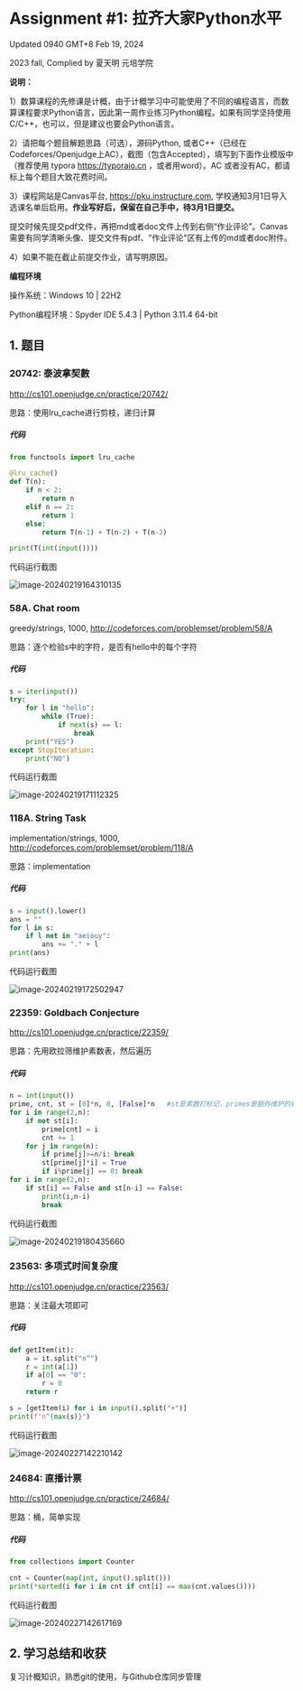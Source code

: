 # Assignment #1: 拉齐大家Python水平

Updated 0940 GMT+8 Feb 19, 2024

2023 fall, Complied by 夏天明 元培学院



**说明：**

1）数算课程的先修课是计概，由于计概学习中可能使用了不同的编程语言，而数算课程要求Python语言，因此第一周作业练习Python编程。如果有同学坚持使用C/C++，也可以，但是建议也要会Python语言。

2）请把每个题目解题思路（可选），源码Python, 或者C++（已经在Codeforces/Openjudge上AC），截图（包含Accepted），填写到下面作业模版中（推荐使用 typora https://typoraio.cn ，或者用word）。AC 或者没有AC，都请标上每个题目大致花费时间。

3）课程网站是Canvas平台, https://pku.instructure.com, 学校通知3月1日导入选课名单后启用。**作业写好后，保留在自己手中，待3月1日提交。**

提交时候先提交pdf文件，再把md或者doc文件上传到右侧“作业评论”。Canvas需要有同学清晰头像、提交文件有pdf、"作业评论"区有上传的md或者doc附件。

4）如果不能在截止前提交作业，请写明原因。



**编程环境**


操作系统：Windows 10 | 22H2

Python编程环境：Spyder IDE 5.4.3 | Python 3.11.4 64-bit




## 1. 题目

### 20742: 泰波拿契數

http://cs101.openjudge.cn/practice/20742/



思路：使用lru_cache进行剪枝，递归计算



##### 代码

```python
from functools import lru_cache

@lru_cache()
def T(n):
    if n < 2:
        return n
    elif n == 2:
        return 1
    else:
        return T(n-1) + T(n-2) + T(n-3)

print(T(int(input())))
```



代码运行截图 

![image-20240219164310135](https://raw.githubusercontent.com/Bright-Summer/homework_picture_bed/main/img/image-20240219164310135.png)



### 58A. Chat room

greedy/strings, 1000, http://codeforces.com/problemset/problem/58/A



思路：逐个检验s中的字符，是否有hello中的每个字符



##### 代码

```python
s = iter(input())
try:
    for l in "hello":
        while (True):
            if next(s) == l:
                break
    print("YES")
except StopIteration:
    print("NO")
```



代码运行截图 

![image-20240219171112325](https://raw.githubusercontent.com/Bright-Summer/homework_picture_bed/main/img/image-20240219171112325.png)



### 118A. String Task

implementation/strings, 1000, http://codeforces.com/problemset/problem/118/A



思路：implementation



##### 代码

```python
s = input().lower()
ans = ""
for l in s:
    if l not in "aeiouy":
        ans += "." + l
print(ans)
```



代码运行截图 

![image-20240219172502947](https://raw.githubusercontent.com/Bright-Summer/homework_picture_bed/main/img/image-20240219172502947.png)



### 22359: Goldbach Conjecture

http://cs101.openjudge.cn/practice/22359/



思路：先用欧拉筛维护素数表，然后遍历



##### 代码

```python
n = int(input())
prime, cnt, st = [0]*n, 0, [False]*n   #st是素数打标记，primes是额外维护的素数列表
for i in range(2,n):
    if not st[i]:
        prime[cnt] = i
        cnt += 1
    for j in range(n):
        if prime[j]>=n/i: break
        st[prime[j]*i] = True
        if i%prime[j] == 0: break
for i in range(2,n):
    if st[i] == False and st[n-i] == False:
        print(i,n-i)
        break
```



代码运行截图 

![image-20240219180435660](https://raw.githubusercontent.com/Bright-Summer/homework_picture_bed/main/img/image-20240219180435660.png)



### 23563: 多项式时间复杂度

http://cs101.openjudge.cn/practice/23563/



思路：关注最大项即可



##### 代码

```python
def getItem(it):
    a = it.split("n^")
    r = int(a[1])
    if a[0] == "0":
        r = 0
    return r

s = [getItem(i) for i in input().split("+")]
print(f"n^{max(s)}")
```



代码运行截图 

![image-20240227142210142](https://raw.githubusercontent.com/Bright-Summer/homework_picture_bed/main/img/image-20240227142210142.png)



### 24684: 直播计票

http://cs101.openjudge.cn/practice/24684/



思路：桶，简单实现



##### 代码

```python
from collections import Counter

cnt = Counter(map(int, input().split()))
print(*sorted(i for i in cnt if cnt[i] == max(cnt.values())))
```



代码运行截图 

![image-20240227142617169](https://raw.githubusercontent.com/Bright-Summer/homework_picture_bed/main/img/image-20240227142617169.png)



## 2. 学习总结和收获

复习计概知识，熟悉git的使用，与Github仓库同步管理
